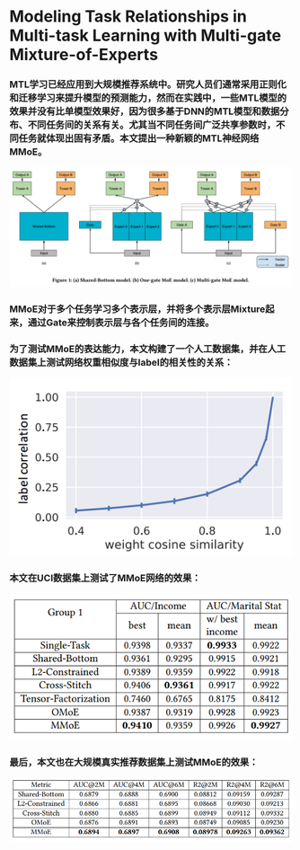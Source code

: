 # Modeling Task Relationships in Multi-task Learning with Multi-gate Mixture-of-Experts
### MTL学习已经应用到大规模推荐系统中。研究人员们通常采用正则化和迁移学习来提升模型的预测能力，然而在实践中，一些MTL模型的效果并没有比单模型效果好，因为很多基于DNN的MTL模型和数据分布、不同任务间的关系有关。尤其当不同任务间广泛共享参数时，不同任务就体现出固有矛盾。本文提出一种新颖的MTL神经网络MMoE。
![png7](https://github.com/yysys/paper_reading/blob/master/images/7.png)
### MMoE对于多个任务学习多个表示层，并将多个表示层Mixture起来，通过Gate来控制表示层与各个任务间的连接。 <br>
### 为了测试MMoE的表达能力，本文构建了一个人工数据集，并在人工数据集上测试网络权重相似度与label的相关性的关系：
![png8](https://github.com/yysys/paper_reading/blob/master/images/8.png)
### 本文在UCI数据集上测试了MMoE网络的效果：
![png9](https://github.com/yysys/paper_reading/blob/master/images/9.png)
### 最后，本文也在大规模真实推荐数据集上测试MMoE的效果：
![png10](https://github.com/yysys/paper_reading/blob/master/images/10.png)
